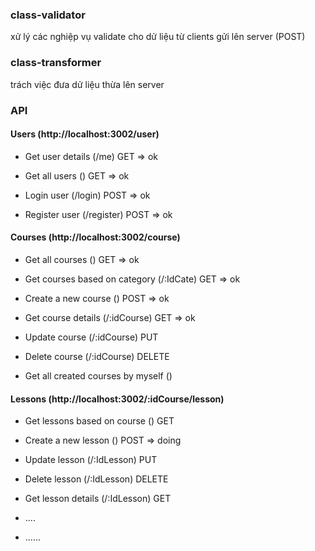 ### class-validator

xử lý các nghiệp vụ validate cho dử liệu từ clients gửi lên server (POST)

### class-transformer

trách việc đưa dử liệu thừa lên server



### API
#### Users (http://localhost:3002/user)

- Get user details (/me) GET => ok

- Get all users () GET => ok

- Login user (/login) POST => ok

- Register user (/register) POST => ok

#### Courses (http://localhost:3002/course)
- Get all courses () GET => ok

- Get courses based on category (/:IdCate) GET => ok

- Create a new course () POST => ok

- Get course details (/:idCourse) GET => ok

- Update course (/:idCourse) PUT

- Delete course (/:idCourse) DELETE

- Get all created courses by myself ()

#### Lessons  (http://localhost:3002/:idCourse/lesson)
- Get lessons based on course () GET

- Create a new lesson () POST => doing

- Update lesson (/:IdLesson) PUT

- Delete lesson (/:IdLesson) DELETE

- Get lesson details (/:IdLesson) GET

- ....

- ......



